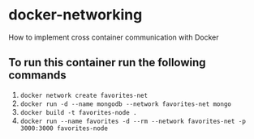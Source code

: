 # docker-networking

How to implement cross container communication with Docker

## To run this container run the following commands

1. `docker network create favorites-net`
2. `docker run -d --name mongodb --network favorites-net mongo`
3. `docker build -t favorites-node .`
4. `docker run --name favorites -d --rm --network favorites-net -p 3000:3000 favorites-node`
